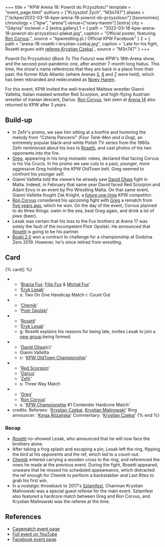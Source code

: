 +++
title = "KPW Arena 18: Powrót do Przyszłości"
template = "event_page.html"
authors = ["Krzysztof Zych", "M3n747"]
aliases = ["/e/kpw/2022-03-18-kpw-arena-18-powrot-do-przyszlosci"]
[taxonomies]
chronology = ["kpw", "arena"]
venue=["nowy-harem"]
[extra]
city = "Gdynia"
toclevel = 2
[extra.gallery]
1 = { path = "2022-03-18-kpw-arena-18-powrot-do-przyszlosci-plakat.jpg", caption = "Official poster, featuring [Ron Corvus](@/w/ron-corvus.md).", source = "kpwrestling.pl / Official KPW Facebook" }
2 = { path = "arena-18-rosetti-i-krystian-czekaj.jpg", caption = 'Late for his fight, Rosetti argues with [referee Krystian Czekaj](@/w/krystian-czekaj.md).', source = "M3n747" }
+++

Powrót Do Przyszłości (_Back To The Future_) was KPW's 18th Arena show, and the second post-pandemic one, after another 7-month long hiatus. This time, the show's name
references that they are back in a place from their past: the former Klub Atlantic (where Arenas [5](@/e/kpw/2017-01-14-kpw-arena-v.md), [6](@/e/kpw/2017-04-08-kpw-arena-6.md) and [7](@/e/kpw/2017-06-10-kpw-arena-7.md) were held), which has been rebranded and redecorated as [Nowy Harem](@/v/atlantic-nh-gdynia.md).

For this event, KPW invited the well-traveled Maltese wrestler Gianni Valletta, Italian masked wrestler Red Scorpion, and high-flying Austrian wrestler of Iranian descent, Darius.
[Ron Corvus](@/w/ron-corvus.md), last seen at [Arena 14](@/e/kpw/2019-06-15-kpw-arena-14.md) also returned to KPW after 3 years.

## Build-up

* In Zefir's promo, we saw him sitting at a bonfire and humming the melody from "Czterej Pancerni" (_Four Tank-Men and a Dog_), an extremely popular black-and-white Polish TV series from the 1960s. Zefir reminisced about his loss to [Rosetti](@/w/rosetti.md), and cast photos of his two opponents into the fire.
* [Greg](@/w/greg.md), appearing in his long monastic robes, declared that facing Corvus is his Via Crucis. In his promo we saw cuts to a past, younger, more aggressive Greg holding the KPW OldTown belt. Greg seemed to confront his younger self.
* Gianni Valletta told the viewers he already saw [David Oliwa](@/w/david-oliwa.md) fight in Malta. Indeed, in February that same year David faced Red Scorpion and Adam Envy in an event by Pro Wrestling Malta. On that same event, Gianni Valletta fought Zak Knight, a [future one-time](@/e/kpw/2023-05-19-kpw-arena-22.md) KPW competitor.
* [Ron Corvus](@/w/ron-corvus.md) considered his upcoming fight with [Greg](@/w/greg.md) a rematch from [five years ago](@/e/kpw/2017-02-04-kpw-szlamfest.md), which he won. On the day of the event, Corvus planned to do three things: swim in the sea, beat Greg again, and drink a lot of _piwo_ (beer).
* Lesak was certain that his loss to the Fux brothers at Arena 17 was solely the fault of the incompetent Piotr Opolski. He announced that [Rosetti](@/w/rosetti.md) is going to be his partner.
* [Boski 2.0](@/w/ostrowski.md) won a contract to challenge for a championship at Godzina Zero 2019. However, he's since retired from wrestling.

## Card

{% card() %}
- - '[Bracia Fux](@/tt/bracia-fux.md): [Filip Fux](@/w/filip-fux.md) & [Michał Fux](@/w/michal-fux.md)'
  - '[Eryk Lesak](@/w/eryk-lesak.md)'
  - s: Two On One Handicap Match
    r: Count Out
- - '[Chemik](@/w/chemik.md)'
  - '[Piotr Opolski](@/w/piotr-opolski.md)'
- - '[Rosetti](@/w/rosetti.md)'
  - '[Eryk Lesak](@/w/eryk-lesak.md)'
  - g: Rosetti explains his reasons for being late, invites Lesak to join a [new group](@/tt/galaz-gregorianska.md) being formed.
- - '[David Oliwa](@/w/david-oliwa.md)(c)'
  - Gianni Valletta
  - c: '[KPW OldTown Championship](@/c/kpw-old-town-championship.md)'
- - '[Red Scorpion](@/w/red-scorpion.md)'
  - '[Darius](@/w/darius.md)'
  - '[Zefir](@/w/zefir.md)'
  - s: Three Way Match
- - '[Greg](@/w/greg.md)'
  - '[Ron Corvus](@/w/ron-corvus.md)'
  - s: '[KPW Championship](@/c/kpw-championship.md) #1 Contender Hardcore Match'
- credits:
    Referees: '[Krystian Czekaj](@/w/krystian-czekaj.md), [Krystian Malinowski](@/w/krystian-malinowski.md)'
    Ring announcer: '[Kinga Różańska](@/w/kinga-miotke.md)'
    Commentary: '[Krystian Czekaj](@/w/krystian-czekaj.md)'
{% end %}

### Recap

* [Rosetti](@/w/rosetti.md) no-showed Lesak, who announced that he will now face the brothers alone.
* After taking a frog splash and escaping a pin, Lesak left the ring, flipping the bird at his opponents and the ref, which led to a count-out.
* [Chemik](@/w/chemik.md) entered carrying a wooden cross to the ring, and referenced the vows he made at the previous event. During the fight, Rosetti appeared, unaware that he missed his scheduled appeareance, which distracted the ref enough for Chemik to perform a backstabber and Last Rites to grab his first win.
* In a nostalgic throwback to 2017's [Szlamfest](@/e/kpw/2017-02-04-kpw-szlamfest.md), Chairman Krystian Malinowski was a special guest referee for the main event. Szlamfest also featured a hardcore match between Greg and Ron Corvus, and Krystian Malinowski was the referee at the time.

## References

* [Cagematch event page](https://www.cagematch.net/?id=1&nr=335612)
* [Full event on YouTube](https://www.youtube.com/watch?v=kAp3we-kg-0)
* [Facebook event page](https://www.facebook.com/events/357134892922305/)
